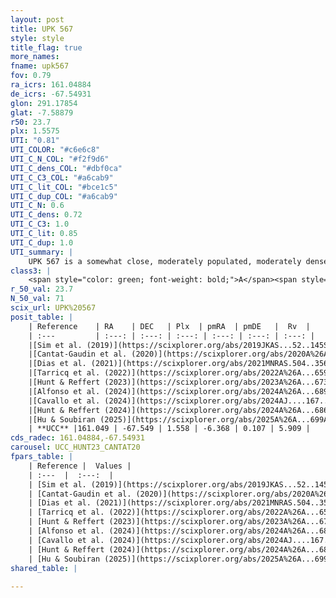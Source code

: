 ```yaml
---
layout: post
title: UPK 567
style: style
title_flag: true
more_names: 
fname: upk567
fov: 0.79
ra_icrs: 161.04884
de_icrs: -67.54931
glon: 291.17854
glat: -7.58879
r50: 23.7
plx: 1.5575
UTI: "0.81"
UTI_COLOR: "#c6e6c8"
UTI_C_N_COL: "#f2f9d6"
UTI_C_dens_COL: "#dbf0ca"
UTI_C_C3_COL: "#a6cab9"
UTI_C_lit_COL: "#bce1c5"
UTI_C_dup_COL: "#a6cab9"
UTI_C_N: 0.6
UTI_C_dens: 0.72
UTI_C_C3: 1.0
UTI_C_lit: 0.85
UTI_C_dup: 1.0
UTI_summary: |
    UPK 567 is a somewhat close, moderately populated, moderately dense object of very high C3 quality. It is well-studied in the literature.
class3: |
    <span style="color: green; font-weight: bold;">A</span><span style="color: green; font-weight: bold;">A</span>
r_50_val: 23.7
N_50_val: 71
scix_url: UPK%20567
posit_table: |
    | Reference    | RA    | DEC   | Plx  | pmRA  | pmDE   |  Rv  |
    | :---         | :---: | :---: | :---: | :---: | :---: | :---: |
    |[Sim et al. (2019)](https://scixplorer.org/abs/2019JKAS...52..145S) | 161.064 | -67.53 | -- | -6.37 | 0.11 | -- |
    |[Cantat-Gaudin et al. (2020)](https://scixplorer.org/abs/2020A%26A...640A...1C) | 161.029 | -67.524 | 1.538 | -6.374 | 0.109 | -- |
    |[Dias et al. (2021)](https://scixplorer.org/abs/2021MNRAS.504..356D) | 161.146 | -67.46 | 1.547 | -6.347 | 0.114 | 4.889 |
    |[Tarricq et al. (2022)](https://scixplorer.org/abs/2022A%26A...659A..59T) | 161.159 | -67.576 | 1.54 | -6.367 | 0.112 | -- |
    |[Hunt & Reffert (2023)](https://scixplorer.org/abs/2023A%26A...673A.114H) | 160.951 | -67.52 | 1.561 | -6.403 | 0.197 | 6.946 |
    |[Alfonso et al. (2024)](https://scixplorer.org/abs/2024A%26A...689A..18A) | 161.097 | -67.552 | 1.524 | -6.378 | 0.129 | -- |
    |[Cavallo et al. (2024)](https://scixplorer.org/abs/2024AJ....167...12C) | 160.934 | -67.407 | 1.558 | -- | -- | -- |
    |[Hunt & Reffert (2024)](https://scixplorer.org/abs/2024A%26A...686A..42H) | 160.951 | -67.52 | 1.561 | -6.403 | 0.197 | 6.946 |
    |[Hu & Soubiran (2025)](https://scixplorer.org/abs/2025A%26A...699A.246H) | 160.935 | -67.407 | -- | -- | -- | -- |
    | **UCC** |161.049 | -67.549 | 1.558 | -6.368 | 0.107 | 5.909 | 
cds_radec: 161.04884,-67.54931
carousel: UCC_HUNT23_CANTAT20
fpars_table: |
    | Reference |  Values |
    | :---  |  :---:  |
    | [Sim et al. (2019)](https://scixplorer.org/abs/2019JKAS...52..145S) | `d_pc=638, log(age)=8.7` |
    | [Cantat-Gaudin et al. (2020)](https://scixplorer.org/abs/2020A%26A...640A...1C) | `AVNN=0.47, DMNN=9.05, AgeNN=8.53` |
    | [Dias et al. (2021)](https://scixplorer.org/abs/2021MNRAS.504..356D) | `Av=0.62, Dist=639, logage=8.651, [Fe/H]=-0.015` |
    | [Tarricq et al. (2022)](https://scixplorer.org/abs/2022A%26A...659A..59T) | `Dist=636, logAgeNN=8.56` |
    | [Hunt & Reffert (2023)](https://scixplorer.org/abs/2023A%26A...673A.114H) | `AV50=0.431, diffAV50=1.04, MOD50=8.948, logAge50=8.614` |
    | [Alfonso et al. (2024)](https://scixplorer.org/abs/2024A%26A...689A..18A) | `AV=0.46994, MOD=9.04981, logAge=8.68892, Z=-0.0148` |
    | [Cavallo et al. (2024)](https://scixplorer.org/abs/2024AJ....167...12C) | `AV50=0.68, dMod50=9.01, logAge50=8.87, [Fe/H]50=0.16` |
    | [Hunt & Reffert (2024)](https://scixplorer.org/abs/2024A%26A...686A..42H) | `MassJ=48.9433` |
    | [Hu & Soubiran (2025)](https://scixplorer.org/abs/2025A%26A...699A.246H) | `MA22=-0.12, MA23f=-0.12, MZ23=-0.19, MK24=-0.18, MF24=-0.09` |
shared_table: |
    
---
```

